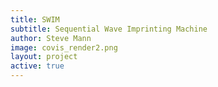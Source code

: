 ```yaml
---
title: SWIM
subtitle: Sequential Wave Imprinting Machine
author: Steve Mann
image: covis_render2.png
layout: project
active: true
---
```

